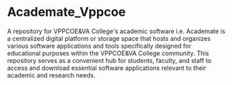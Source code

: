 # Academate_Vppcoe

A repository for VPPCOE&VA College's academic software i.e. Academate is a centralized digital platform or storage space that hosts and organizes various software applications and tools specifically designed for educational purposes within the VPPCOE&VA College community. This repository serves as a convenient hub for students, faculty, and staff to access and download essential software applications relevant to their academic and research needs.
